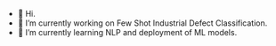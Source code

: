 - 👋 Hi.
- 👀 I’m currently working on Few Shot Industrial Defect Classification.
- 🌱 I’m currently learning NLP and deployment of ML models.


<!---
domran42/domran42 is a ✨ special ✨ repository because its `README.md` (this file) appears on your GitHub profile.
You can click the Preview link to take a look at your changes.
--->
